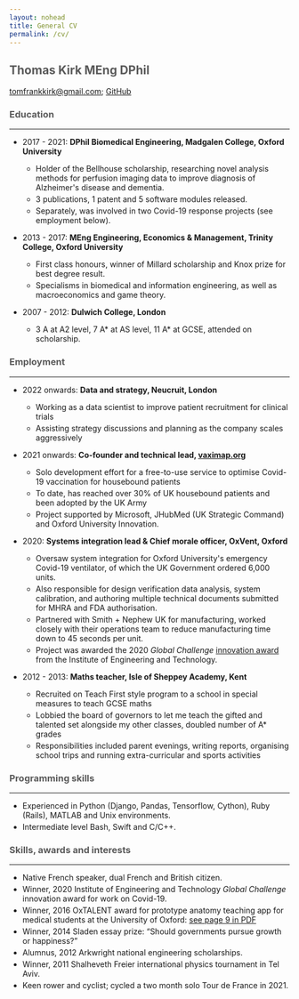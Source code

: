 ```yaml
---
layout: nohead
title: General CV
permalink: /cv/
---
```


<style>
    h1,h2,h3,h4,h5 { color: rgb(90, 90, 90) }
    li { margin-bottom: 3pt }
    hr { margin-bottom: 1em }
</style>

## **Thomas Kirk** MEng DPhil

[tomfrankkirk@gmail.com](tomfrankkirk@gmail.com); [GitHub](https://github.com/tomfrankkirk)

### Education 
--- 

* 2017 - 2021: **DPhil Biomedical Engineering, Madgalen College, Oxford University**
    * Holder of the Bellhouse scholarship, researching novel analysis methods for perfusion imaging data to improve diagnosis of Alzheimer's disease and dementia. 
    * 3 publications, 1 patent and 5 software modules released. 
    * Separately, was involved in two Covid-19 response projects (see employment below). 

* 2013 - 2017: **MEng Engineering, Economics & Management, Trinity College, Oxford University**
    * First class honours, winner of Millard scholarship and Knox prize for best degree result. 
    * Specialisms in biomedical and information engineering, as well as macroeconomics and game theory. 

* 2007 - 2012: **Dulwich College, London**
    * 3 A at A2 level, 7 A* at AS level, 11 A* at GCSE, attended on scholarship. 

### Employment 
--- 
* 2022 onwards: **Data and strategy, Neucruit, London** 
    * Working as a data scientist to improve patient recruitment for clinical trials 
    * Assisting strategy discussions and planning as the company scales aggressively 

* 2021 onwards: **Co-founder and technical lead, [vaximap.org](http://vaximap.org)**
    * Solo development effort for a free-to-use service to optimise Covid-19 vaccination for housebound patients 
    * To date, has reached over 30% of UK housebound patients and been adopted by the UK Army 
    * Project supported by Microsoft, JHubMed (UK Strategic Command) and Oxford University Innovation. 

* 2020: **Systems integration lead & Chief morale officer, OxVent, Oxford**
    * Oversaw system integration for Oxford University's emergency Covid-19 ventilator, of which the UK Government ordered 6,000 units.
    * Also responsible for design verification data analysis, system calibration, and authoring multiple technical documents submitted for MHRA and FDA authorisation. 
    * Partnered with Smith + Nephew UK for manufacturing, worked closely with their operations team to reduce manufacturing time down to 45 seconds per unit. 
    * Project was awarded the 2020 *Global Challenge* [innovation award](http://www.ibme.ox.ac.uk/news-events/news/low-cost-ventilator-wins-at-e-t-innovation-awards) from the Institute of Engineering and Technology. 

* 2012 - 2013: **Maths teacher, Isle of Sheppey Academy, Kent**
    * Recruited on Teach First style program to a school in special measures to teach GCSE maths 
    * Lobbied the board of governors to let me teach the gifted and talented set alongside my other classes, doubled number of A* grades
    * Responsibilities included parent evenings, writing reports, organising school trips and running extra-curricular and sports activities

### Programming skills
--- 
* Experienced in Python (Django, Pandas, Tensorflow, Cython), Ruby (Rails), MATLAB and Unix environments. 
* Intermediate level Bash, Swift and C/C++. 

### Skills, awards and interests 
--- 
* Native French speaker, dual French and British citizen.
* Winner, 2020 Institute of Engineering and Technology *Global Challenge* innovation award for work on Covid-19. 
* Winner, 2016 OxTALENT award for prototype anatomy teaching app for medical students at the University of Oxford: [see page 9 in PDF](https://www.path.ox.ac.uk/sites/www-a.path.ox.ac.uk/files/Fusion%2016.pdf)
* Winner, 2014 Sladen essay prize: “Should governments pursue growth or happiness?”
* Alumnus, 2012 Arkwright national engineering scholarships. 
* Winner, 2011 Shalheveth Freier international physics tournament in Tel Aviv.
* Keen rower and cyclist; cycled a two month solo Tour de France in 2021. 
